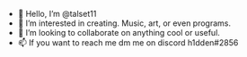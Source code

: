 - 👋 Hello, I’m @talset11
- 👀 I’m interested in creating. Music, art, or even programs.
- 💞️ I’m looking to collaborate on anything cool or useful.
- 📫 If you want to reach me dm me on discord h1dden#2856




